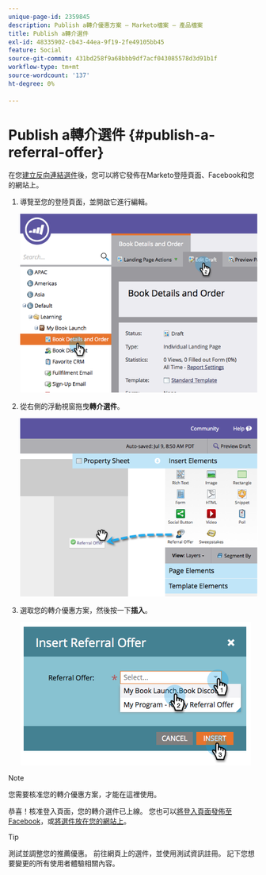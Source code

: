 ```yaml
---
unique-page-id: 2359845
description: Publish a轉介優惠方案 — Marketo檔案 — 產品檔案
title: Publish a轉介選件
exl-id: 48335902-cb43-44ea-9f19-2fe49105bb45
feature: Social
source-git-commit: 431bd258f9a68bbb9df7acf043085578d3d91b1f
workflow-type: tm+mt
source-wordcount: '137'
ht-degree: 0%

---
```


# Publish a轉介選件 {#publish-a-referral-offer}

在您[建立反向連結選件](/help/marketo/product-docs/demand-generation/social/referral-offers/create-a-referral-offer.md)後，您可以將它發佈在Marketo登陸頁面、Facebook和您的網站上。

1. 導覽至您的登陸頁面，並開啟它進行編輯。

   ![](assets/image2014-9-19-11-3a15-3a30.png)

1. 從右側的浮動視窗拖曳&#x200B;**轉介選件**。

   ![](assets/image2014-9-19-11-3a15-3a42.png)

1. 選取您的轉介優惠方案，然後按一下&#x200B;**插入**。

   ![](assets/image2014-9-19-11-3a15-3a52.png)

>[!NOTE]
>
>您需要核准您的轉介優惠方案，才能在這裡使用。

恭喜！核准登入頁面，您的轉介選件已上線。 您也可以[將登入頁面發佈至Facebook](/help/marketo/product-docs/demand-generation/facebook/publish-landing-pages-to-facebook.md)，或[將選件放在您的網站上](/help/marketo/product-docs/demand-generation/social/social-functions/deploy-social-on-your-website.md)。

>[!TIP]
>
>測試並調整您的推薦優惠。 前往網頁上的選件，並使用測試資訊註冊。 記下您想要變更的所有使用者體驗相關內容。
